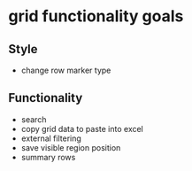 # grid functionality goals

## Style
- change row marker type

## Functionality
- search
- copy grid data to paste into excel
- external filtering
- save visible region position
- summary rows
